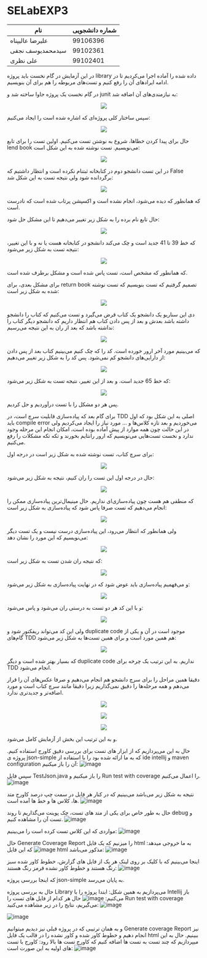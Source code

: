 # SELabEXP3
| نام          | شماره دانشجویی|
| ------------- | ------------- |
| علیرضا عالیپناه                  | 99106396      |
| سیدمحمدیوسف نجفی      | 99102361      |
| علی نظری                        | 99102401      |

در این آزمایش در گام نخست باید پروژه 
library
داده شده را آماده اجرا می‌کردیم تا در ادامه ایرادهای آن را رفع کنیم و تست‌های مربوطه را هم برای آن بنویسیم.

در گام نخست یک پروژه جاوا ساخته شد و 
junit
به نیازمندی‌های آن اضافه شد:

<p align="center">
  <img src="./images/maven.png" />
</p>

سپس ساختار کلی پروژه‌ای که اشاره شده است را ایجاد می‌کنیم:

<p align="center">
  <img src="./images/structure.png" />
</p>

حال برای پیدا کردن خطاها، شروع به نوشتن تست می‌کنیم. اولین تست را برای تابع
lend book 
می‌نویسیم. تست نوشته شده به این شکل است:

<p align="center">
  <img src="./images/test1.png" />
</p>

در این تست دانشجو دوم در کتابخانه ثبتنام نکرده است و انتظار داشتیم که 
False
برگردانده شود ولی نتیجه تست به این شکل شد:

<p align="center">
  <img src="./images/result1.png" />
</p>

که همانطور که دیده می‌شود، انجام نشده است و اکسپشن پرتاب شده است که نادرست است.

حال تابع نام برده را به شکل زیر تغییر می‌دهیم تا این مشکل حل شود:

<p align="center">
  <img src="./images/code1.png" />
</p>

که خط 39 تا 41 جدید است و چک می‌کند دانشجو در کتابخانه هست یا نه و با این تغییر، نتیجه تست به شکل زیر می‌شود:

<p align="center">
  <img src="./images/result2.png" />
</p>

که همانطور که مشخص است، تست پاس شده است و مشکل برطرف شده است.

برای مشکل بعدی، برای 
return book 
تصمیم گرفتیم که تست بنویسیم که تست نوشته شده به شکل زیر است:

<p align="center">
  <img src="./images/test2.png" />
</p>

دی این سناریو یک دانشجو یک کتاب قرض می‌گیرد و تست می‌کنیم که کتاب را دانشجو داشته باشد بعدش و بعد از پس دادن کتاب هم انتظار داریم که دانشجو دیگر کتاب را نداشته باشد که بعد از ران به این نتیجه می‌رسیم:

<p align="center">
  <img src="./images/result3.png" />
</p>

که می‌بینیم مورد آخر ارور خورده است. کد را که چک کنیم می‌بینیم کتاب بعد از پس دادن از دارایی‌های دانشجو کم نمی‌شود. پس کد را به شکل زیر تغییر می‌دهیم:

<p align="center">
  <img src="./images/code2.png" />
</p>

که خط 65 جدید است. و بعد از این تغییر، نتیجه تست به شکل زیر می‌شود:

<p align="center">
  <img src="./images/result4.png" />
</p>

پس هر دو مشکل را با تست درآوردیم و حل کردیم.

برای گام بعد که پیاده‌سازی قابلیت سرچ است، در 
TDD
اصلی به این شکل بود که اول باید
compile error 
می‌خوردیم و بعد تازه کلاس‌ها و ... مورد نیاز را ایجاد می‌کردیم ولی در این حالت چون همه موارد از پیش آماده بوده است، امکان انجام این مرحله وجود ندارد و نخست تست‌هایی می‌نویسیم که ارور رانتایم بخورند و تکه تکه مشکلات را رفع می‌کنیم. 

برای سرچ کتاب، تست نوشته شده به شکل زیر است در درجه اول:

<p align="center">
  <img src="./images/test3.png" />
</p>

حال در درجه اول این تست را ران کنیم، نتیجه به شکل زیر می‌شود:

<p align="center">
  <img src="./images/result5.png" />
</p>

که منطقی هم هست چون پیاده‌سازی‌ای نداریم. حال مینیمال‌ترین پیاده‌سازی ممکن را انجام می‌دهیم که تست صرفا پاس شود که پیاده‌سازی به شکل زیر است:

<p align="center">
  <img src="./images/code3.png" />
</p>

ولی همانطور که انتظار می‌رود، این پیاده‌سازی درست نیست و یک تست دیگر می‌نویسیم که این مورد را نشان دهد:

<p align="center">
  <img src="./images/test4.png" />
</p>

که نتیجه ران شدن تست به شکل زیر است:

<p align="center">
  <img src="./images/result6.png" />
</p>

و می‌فهمیم پیاده‌سازی باید عوض شود که در نهایت پیاده‌سازی به شکل زیر می‌شود:

<p align="center">
  <img src="./images/code4.png" />
</p>

و با این کد هر دو تست به درستی ران می‌شود و پاس می‌شود:

<p align="center">
  <img src="./images/result7.png" />
</p>

ولی این کد می‌تواند ریفکتور شود و 
duplicate code
موجود است در آن و یکی از گام‌های 
TDD
هم همین مورد است و برای همین تست‌ها به شکل زیر می‌شود:

<p align="center">
  <img src="./images/test5.png" />
</p>

که بسیار بهتر شده است و دیگر
duplicate code
نداریم. به این ترتیب یک چرخه برای TDD انجام می‌شود.

دقیقا همین مراحل را برای سرچ دانشجو هم انجام می‌دهیم و صرفا عکس‌های آن را قرار می‌دهم و همه مرحله‌ها را دقیق نمی‌گذاریم زیرا دقیقا مانند سرچ کتاب است و مورد اضافه‌تر و جدیدتری ندارد.

<p align="center">
  <img src="./images/code5.png" />
</p>

<p align="center">
  <img src="./images/test6.png" />
</p>

 

<p align="center">
  <img src="./images/result8.png" />
</p>

و به این ترتیب این بخش از آزمایش کامل می‌شود.


حال به این می‌پردازیم که از ابزار های تست برای بررسی دقیق کاورج استفاده کنیم. پروژه ی json-simple که به ما ارائه شده بود را با استفاده از ide intellij و  maven configuration آن را باز میکنیم:
![image](https://github.com/user-attachments/assets/2da1dce0-5b7a-4db2-9b40-0192d2a64644)

سپس فایل TestJson.java را باز میکنیم و Run test with coverage را اعمال می‌کنیم.
![image](https://github.com/user-attachments/assets/16f05dd3-8d4d-49bc-9be4-004f32a52c9f)

نتیجه به شکل زیر می‌باشد می‌بینیم که در کنار هر فایل در سمت چپ درصد کاورج متد ها، کلاس ها و خط ها آمده است.
![image](https://github.com/user-attachments/assets/19efe06f-2367-4cbd-89ea-c623b9186898)

حال به طور خاص برای یکی از متد های تست، چک پوینت می‌گذاریم تا روند debug و تست آن را مشاهده کنیم.
![image](https://github.com/user-attachments/assets/8bf3933c-0b89-495d-b4a8-bb08b93daba3)

مواردی که این کلاس تست کرده است را می‌بینیم:
![image](https://github.com/user-attachments/assets/a4234217-0e96-4d09-bf66-8e94e1aed237)

حال Generate Coverage Report را میزنیم که یک فایل html به ما خروجی میدهد:
![image](https://github.com/user-attachments/assets/5c56209a-82fd-47ac-947c-69e10bd4c00f)
که این فایل html مذکور می‌باشد:
![image](https://github.com/user-attachments/assets/bf82f1ff-244b-4694-a878-0dba32b5747d)

اینجا می‌بینیم که با کلیک بر روی لینک هر یک از فایل های گزارش، خطوط کاور شده سبز رنگ هستند و خطوط کاور نشده قرمز رنگ هستند:
![image](https://github.com/user-attachments/assets/2a4b8fc6-4388-4491-87ae-6350ec1555e1)

که اینجا بررسی پروژه json-simple به پایان می‌رسد.

حال به بررسی پروژه Library می‌پردازیم به همین شکل:
ابتدا پروژه را با Intellij باز می‌کنیم:
![image](https://github.com/user-attachments/assets/17b941b3-2d3e-48d1-992e-3e3515967362)
حال هر کدام از فایل های تست را Run test with coverage می‌گیریم، نتایج را در زیر مشاهده می‌کنید:
![image](https://github.com/user-attachments/assets/22460a20-a975-4c7b-9055-ca797457c81b)

![image](https://github.com/user-attachments/assets/4819ec94-2eea-49e6-bbcc-31636212f357)

و به همان ترتیبی که در پروژه قبلی نیز دیدیم میتوانیم Generate coverage Report نیز انجام دهیم و خطوط کاور شده و کاور نشده را در قالب یک فایل html ببینیم.
حال به این میپردازیم که چند تست به تست ها اضافه کنیم که کاورج تست ها بالا رود:
کاورج با تست های اولیه به این صورت است:
![image](https://github.com/user-attachments/assets/1c75a8aa-91c5-4958-a6ad-94b63ce2b114)








